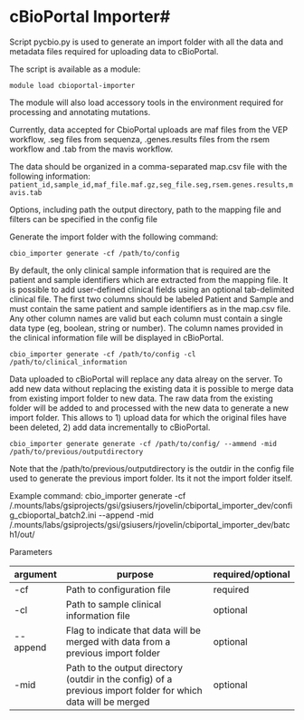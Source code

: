 ﻿# cBioPortal Importer#

Script pycbio.py is used to generate an import folder with all the data and metadata files required for uploading data to cBioPortal.

The script is available as a module:

```module load cbioportal-importer```

The module will also load accessory tools in the environment required for processing and annotating mutations.

Currently, data accepted for CbioPortal uploads are maf files from the VEP workflow, .seg files from sequenza, .genes.results files from the rsem workflow and .tab from the mavis workflow.

The data should be organized in a comma-separated map.csv file with the following information:
`patient_id,sample_id,maf_file.maf.gz,seg_file.seg,rsem.genes.results,mavis.tab`

Options, including path the output directory, path to the mapping file and filters can be specified in the config file

Generate the import folder with the following command: 

```cbio_importer generate -cf /path/to/config```


By default, the only clinical sample information that is required are the patient and sample identifiers which are extracted from the mapping file.
It is possible to add user-defined clinical fields using an optional tab-delimited clinical file. The first two columns should be labeled Patient and Sample and must contain the same patient and sample identifiers as in the map.csv file. Any other column names are valid but each column must contain a single data type (eg, boolean, string or number). The column names provided in the clinical information file will be displayed in cBioPortal. 

```cbio_importer generate -cf /path/to/config -cl /path/to/clinical_information```


Data uploaded to cBioPortal will replace any data alreay on the server. To add new data without replacing the existing data it is possible to merge data from existing import folder to new data. The raw data from the existing folder will be added to and processed with the new data to generate a new import folder. This allows to 1) upload data for which the original files have been deleted, 2) add data incrementally to cBioPortal. 

```cbio_importer generate generate -cf /path/to/config/ --ammend -mid /path/to/previous/outputdirectory```

Note that the /path/to/previous/outputdirectory is the outdir in the config file used to generate the previous import folder. Its it not the import folder itself.

Example command:
cbio_importer generate -cf /.mounts/labs/gsiprojects/gsi/gsiusers/rjovelin/cbiportal_importer_dev/config_cbioportal_batch2.ini --append -mid /.mounts/labs/gsiprojects/gsi/gsiusers/rjovelin/cbiportal_importer_dev/batch1/out/


Parameters

| argument | purpose | required/optional                                    |
| ------- | ------- | ------------------------------------------ |
| -cf | Path to configuration file  | required              |
| -cl | Path to sample clinical information file   | optional              |
| --append | Flag to indicate that data will be merged with data from a previous import folder | optional              |
| -mid | Path to the output directory (outdir in the config) of a previous import folder for which data will be merged   | optional              |




